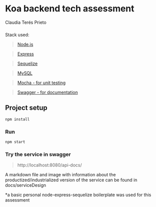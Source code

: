 # Koa backend tech assessment

Claudia Terés Prieto
###

Stack used:
> [Node.js](https://nodejs.org/en/)

> [Express](https://expressjs.com/)

> [Sequelize](https://sequelize.org/)

> [MySQL](https://www.mysql.com/)

> [Mocha - for unit testing](https://mochajs.org/)

> [Swagger - for documentation](https://swagger.io/)


## Project setup
```
npm install
```

### Run
```
npm start
```

### Try the service in swagger

> http://localhost:8080/api-docs/


A markdown file and image with information about the productized/industrialized version of the service can be found in docs/serviceDesign  

*a basic personal node-express-sequelize boilerplate was used for this assessment


